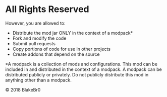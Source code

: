 # All Rights Reserved

However, you are allowed to:
- Distribute the mod jar ONLY in the context of a modpack*
- Fork and modify the code
- Submit pull requests
- Copy portions of code for use in other projects
- Create addons that depend on the source

*A modpack is a collection of mods and configurations. This mod can be included in and distributed in the context of a modpack. A modpack can be distributed publicly or privately. Do not publicly distribute this mod in anything other than a modpack.

© 2018 BlakeBr0
